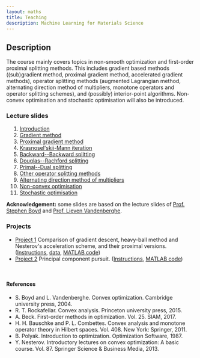 ```yaml
---
layout: maths
title: Teaching
description: Machine Learning for Materials Science
---
```



## Description
The course mainly covers topics in non-smooth optimization and first-order proximal splitting methods. This includes gradient based methods ((sub)gradient method, proximal gradient method, accelerated gradient methods), operator splitting methods (augmented Lagrangian method, alternating direction method of multipliers, monotone operators and operator splitting schemes), and (possibly) interior-point algorithms. Non-convex optimisation and stochastic optimisation will also be introduced. 


<!-- ### Lectures
Lectures are Monday and Wednesday, 11:00–12:00am, at MR9, Pav. B0.43.  -->


### Lecture slides
<ol style="margin-left:12px;">
    <li> <a href="nsopt/slides/introduction.pdf">Introduction</a></li>
    <li> <a href="nsopt/slides/lecture-01.pdf">Gradient method</a></li>
    <li> <a href="nsopt/slides/lecture-02.pdf">Proximal gradient method</a></li>
    <li> <a href="nsopt/slides/lecture-03.pdf">Krasnosel'skii-Mann iteration</a></li>
    <li> <a href="nsopt/slides/lecture-04.pdf">Backward--Backward splitting</a></li>
    <li> <a href="nsopt/slides/lecture-05.pdf">Douglas--Rachford splitting</a></li>
    <li> <a href="nsopt/slides/lecture-06.pdf">Primal--Dual splitting</a></li>
    <li> <a href="nsopt/slides/lecture-07.pdf">Other operator splitting methods</a></li>
    <li> <a href="nsopt/slides/lecture-08.pdf">Alternating direction method of multipliers</a></li>
    <li> <a href="nsopt/slides/lecture-09.pdf">Non-convex optimisation</a></li>
    <li> <a href="nsopt/slides/lecture-10.pdf">Stochastic optimisation</a></li>
</ol>
<!-- 1. [Introduction](nsopt/slides/introduction.pdf)
2. [Gradient method](nsopt/slides/lecture-01.pdf)
3. [Proximal gradient method](nsopt/slides/lecture-02.pdf)
4. [Krasnosel'skii-Mann iteration](nsopt/slides/lecture-03.pdf)
5. [Backward--Backward splitting](nsopt/slides/lecture-04.pdf)
6. [Douglas--Rachford splitting](nsopt/slides/lecture-05.pdf)
7. [Primal--Dual splitting](nsopt/slides/lecture-06.pdf)
8. [Other operator splitting methods](nsopt/slides/lecture-07.pdf)
9. [Alternating direction method of multipliers](nsopt/slides/lecture-08.pdf)
10. [Non-convex optimisation](nsopt/slides/lecture-09.pdf)
11. [Stochastic optimisation](nsopt/slides/lecture-10.pdf) -->

**Acknowledgement:** some slides are based on the lecture slides of [Prof. Stephen Boyd](https://web.stanford.edu/~boyd/) and [Prof. Lieven Vandenberghe](http://www.seas.ucla.edu/~vandenbe/).

### Projects
- [Project 1](nsopt/projects/project-01.pdf) Comparison of gradient descent, heavy-ball method and Nesterov's acceleration scheme, and their proximal versions. ([Instructions](nsopt/project1), [data](nsopt/projects/data.zip), [MATLAB code](nsopt/projects/src_Project1.zip))    
- [Project 2](nsopt/projects/project-02.pdf) Principal component pursuit. ([Instructions](nsopt/project2), [MATLAB code](nsopt/projects/src_Project2.zip)) 


<br>

#### References
- S. Boyd and L. Vandenberghe. Convex optimization. Cambridge university press, 2004.
- R. T. Rockafellar. Convex analysis. Princeton university press, 2015.
- A. Beck. First-order methods in optimization. Vol. 25. SIAM, 2017.
- H. H. Bauschke and P. L. Combettes. Convex analysis and monotone operator theory in Hilbert spaces. Vol. 408. New York: Springer, 2011.
- B. Polyak. Introduction to optimization. Optimization Software, 1987.
- Y. Nesterov. Introductory lectures on convex optimization: A basic course. Vol. 87. Springer Science & Business Media, 2013.



